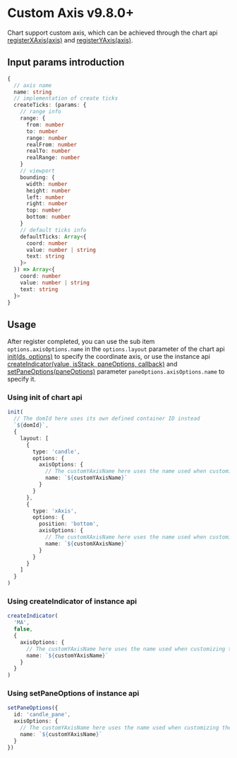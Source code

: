 # Custom Axis <Tag>v9.8.0+</Tag>

Chart support custom axis, which can be achieved through the chart api [registerXAxis(axis)](./chart-api#registerxaxis-axis) and [registerYAxis(axis)](./chart-api#registeryaxis-axis).

## Input params introduction
```typescript
{
  // axis name
  name: string
  // implementation of create ticks
  createTicks: (params: {
    // range info
    range: {
      from: number
      to: number
      range: number
      realFrom: number
      realTo: number
      realRange: number
    }
    // viewport
    bounding: {
      width: number
      height: number
      left: number
      right: number
      top: number
      bottom: number
    }
    // default ticks info
    defaultTicks: Array<{
      coord: number
      value: number | string
      text: string
    }>
  }) => Array<{
    coord: number
    value: number | string
    text: string
  }>
}
```

## Usage
After register completed, you can use the sub item `options.axisOptions.name` in the `options.layout` parameter of the chart api [init(ds, options)](./chart-api#init-ds-options) to specify the coordinate axis, or use the instance api [createIndicator(value, isStack, paneOptions, callback)](./instance-api#createindicator-value-isstack-paneoptions-callback) and [setPaneOptions(paneOptions)](./instance-api#setpaneoptions-options) parameter `paneOptions.axisOptions.name` to specify it.

### Using init of chart api
```typescript
init(
  // The domId here uses its own defined container ID instead
  `${domId}`,
  {
    layout: [
      {
        type: 'candle',
        options: {
          axisOptions: {
            // The customYAxisName here uses the name used when customizing the y-axis instead
            name: `${customYAxisName}`
          }
        }
      },
      {
        type: 'xAxis',
        options: {
          position: 'bottom',
          axisOptions: {
            // The customXAxisName here uses the name used when customizing the x-axis instead
            name: `${customXAxisName}`
          }
        }
      }
    ]
  }
)
```

### Using createIndicator of instance api
```typescript
createIndicator(
  'MA',
  false,
  {
    axisOptions: {
      // The customYAxisName here uses the name used when customizing the y-axis instead
      name: `${customYAxisName}`
    }
  }
)
```

### Using setPaneOptions of instance api
```typescript
setPaneOptions({
  id: 'candle_pane',
  axisOptions: {
    // The customYAxisName here uses the name used when customizing the y-axis instead
    name: `${customYAxisName}`
  }
})
```
